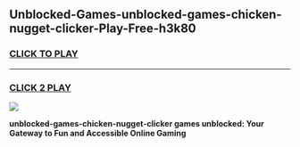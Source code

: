 
## Unblocked-Games-unblocked-games-chicken-nugget-clicker-Play-Free-h3k80
<h3>
<a href="https://premium76.site?title=unblocked-games-chicken-nugget-clicker&ref=23A">CLICK TO PLAY</a></h3>
<hr>

<h3>
<a href="https://premium76.site?title=unblocked-games-chicken-nugget-clicker&ref=23A">CLICK 2 PLAY</a>
  
</h3>

<a href="https://premium76.site?title=unblocked-games-chicken-nugget-clicker&ref=23A"><img src="https://clearcache.store/games.png"></a>


**unblocked-games-chicken-nugget-clicker games unblocked: Your Gateway to Fun and Accessible Online Gaming**
